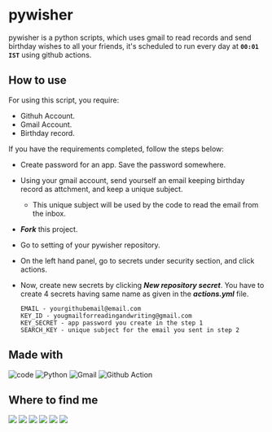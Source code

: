 # pywisher

pywisher is a python scripts, which uses gmail to read records and send birthday wishes to all your friends, it's scheduled to run every day at **```00:01 IST```** using github actions.

## How to use

For using this script, you require:
   - Githuh Account.
   - Gmail Account.
   - Birthday record.

If you have the requirements completed, follow the steps below:
  - Create password for an app. Save the password somewhere.
  - Using your gmail account, send yourself an email keeping birthday record as attchment, and keep a unique subject.
      - This unique subject will be used by the code to read the email from the inbox.
  - ***Fork*** this project.
  - Go to setting of your pywisher repository.
  - On the left hand panel, go to secrets under security section, and click actions.
  - Now, create new secrets by clicking ***New repository secret***. You have to create 4 secrets having same name as given in the ***actions.yml*** file.
  
     ```
     EMAIL - yourgithubemail@email.com
     KEY_ID - yougmailforreadingandwriting@gmail.com
     KEY_SECRET - app password you create in the step 1
     SEARCH_KEY - unique subject for the email you sent in step 2
     ```

## Made with
![code](https://img.shields.io/badge/Visual_Studio_Code-0078D4?style=for-the-badge&logo=visual%20studio%20code&logoColor=white)
![Python](https://img.shields.io/badge/python-3670A0?style=for-the-badge&logo=python&logoColor=ffdd54)
![Gmail](https://img.shields.io/badge/Gmail-D14836?style=for-the-badge&logo=gmail&logoColor=white)
![Github Action](https://img.shields.io/badge/GitHub_Actions-2088FF?style=for-the-badge&logo=github-actions&logoColor=white)

## Where to find me
 
<p align="left">
 <a href="https://twitter.com/aps08__"><img src="https://img.shields.io/badge/Twitter-1DA1F2?style=for-the-badge&logo=twitter&logoColor=white"></a>
 <a href="https://medium.com/@aps08"><img src="https://img.shields.io/badge/Medium-12100E?style=for-the-badge&logo=medium&logoColor=white"></a>
 <a href="https://www.linkedin.com/in/aps08"><img src="https://img.shields.io/badge/LinkedIn-0077B5?style=for-the-badge&logo=linkedin&logoColor=white"></a>
 <a href="https://github.com/aps08"><img src="https://img.shields.io/badge/GitHub-100000?style=for-the-badge&logo=github&logoColor=white"></a>
 <a href="https://www.youtube.com/channel/UC8biJQnoqm1s2FZ8LK90baA"><img src="https://img.shields.io/badge/YouTube-FF0000?style=for-the-badge&logo=youtube&logoColor=white"></a>
 <a href="mailto:anoopprsingh@gmail.com"><img src="https://img.shields.io/badge/Gmail-D14836?style=for-the-badge&logo=gmail&logoColor=white"></a>
</p>

